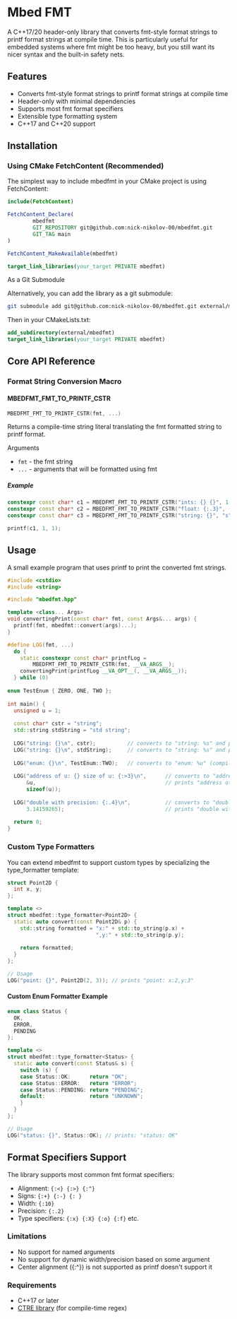 # Mbed FMT

A C++17/20 header-only library that converts fmt-style format strings to printf format strings at compile time. This is
particularly useful for embedded systems where fmt might be too heavy, but you still want its nicer syntax and the
built-in safety nets.

## Features

- Converts fmt-style format strings to printf format strings at compile time
- Header-only with minimal dependencies
- Supports most fmt format specifiers
- Extensible type formatting system
- C++17 and C++20 support

## Installation

### Using CMake FetchContent (Recommended)

The simplest way to include mbedfmt in your CMake project is using FetchContent:

```cmake
include(FetchContent)

FetchContent_Declare(
        mbedfmt
        GIT_REPOSITORY git@github.com:nick-nikolov-00/mbedfmt.git
        GIT_TAG main
)

FetchContent_MakeAvailable(mbedfmt)

target_link_libraries(your_target PRIVATE mbedfmt)
```

As a Git Submodule

Alternatively, you can add the library as a git submodule:

```bash
git submodule add git@github.com:nick-nikolov-00/mbedfmt.git external/mbedfmt
```

Then in your CMakeLists.txt:

```cmake
add_subdirectory(external/mbedfmt)
target_link_libraries(your_target PRIVATE mbedfmt)
```

## Core API Reference

### Format String Conversion Macro

#### MBEDFMT_FMT_TO_PRINTF_CSTR

```c++
MBEDFMT_FMT_TO_PRINTF_CSTR(fmt, ...)
```

Returns a compile-time string literal translating the fmt formatted string to printf format.

Arguments

- `fmt` - the fmt string
- `...` - arguments that will be formatted using fmt

##### Example

```c++
constexpr const char* c1 = MBEDFMT_FMT_TO_PRINTF_CSTR("ints: {} {}", 1, 1);          // c1 is "ints: %d %d"
constexpr const char* c2 = MBEDFMT_FMT_TO_PRINTF_CSTR("float: {:.3}", (float) 1.0);  // c2 is "float: %.3f"
constexpr const char* c3 = MBEDFMT_FMT_TO_PRINTF_CSTR("string: {}", "s");            // c3 is "string: %s"

printf(c1, 1, 1);
```

## Usage

A small example program that uses printf to print the converted fmt strings.

```c++
#include <cstdio>
#include <string>

#include "mbedfmt.hpp"

template <class... Args>
void convertingPrint(const char* fmt, const Args&... args) {
  printf(fmt, mbedfmt::convert(args)...);
}

#define LOG(fmt, ...)                                                      \
  do {                                                                     \
    static constexpr const char* printfLog =                               \
        MBEDFMT_FMT_TO_PRINTF_CSTR(fmt, __VA_ARGS__);                      \
    convertingPrint(printfLog __VA_OPT__(, __VA_ARGS__));                  \
  } while (0)
    
enum TestEnum { ZERO, ONE, TWO };
    
int main() {
  unsigned u = 1;
  
  const char* cstr = "string";
  std::string stdString = "std string";
  
  LOG("string: {}\n", cstr);          // converts to "string: %s" and prints "string: string"
  LOG("string: {}\n", stdString);     // converts to "string: %s" and prints "string: std string"
  
  LOG("enum: {}\n", TestEnum::TWO);   // converts to "enum: %u" (compiler dependent) and prints "enum: 2"
  
  LOG("address of u: {} size of u: {:>3}\n",      // converts to "address of u: %p size of u: %3lu" (compiler dependent)
      &u,                                         // prints "address of u: 0x7fff218d78c4 size of u:   4"
      sizeof(u));
  
  LOG("double with precision: {:.4}\n",           // converts to "double with precision: %.4"
      3.14159265);                                // prints "double with precision: 3.1416"
  
  return 0;
}
```

### Custom Type Formatters

You can extend mbedfmt to support custom types by specializing the type_formatter template:

```c++
struct Point2D {
  int x, y;
};

template <>
struct mbedfmt::type_formatter<Point2D> {
  static auto convert(const Point2D& p) {
    std::string formatted = "x:" + std::to_string(p.x) +
                            ",y:" + std::to_string(p.y);
  
    return formatted;
  }
};

// Usage
LOG("point: {}", Point2D(2, 3)); // prints "point: x:2,y:3"
```

#### Custom Enum Formatter Example

```c++
enum class Status {
  OK,
  ERROR,
  PENDING
};

template <>
struct mbedfmt::type_formatter<Status> {
  static auto convert(const Status& s) {
    switch (s) {
    case Status::OK:      return "OK";
    case Status::ERROR:   return "ERROR";
    case Status::PENDING: return "PENDING";
    default:              return "UNKNOWN";
    }
  }
};

// Usage
LOG("status: {}", Status::OK); // prints: "status: OK"
```

## Format Specifiers Support

The library supports most common fmt format specifiers:

- Alignment: `{:<} {:>} {:^}`
- Signs: `{:+} {:-} {: }`
- Width: `{:10}`
- Precision: `{:.2}`
- Type specifiers: `{:x} {:X} {:o} {:f}` etc.

### Limitations

- No support for named arguments
- No support for dynamic width/precision based on some argument
- Center alignment ({:^}) is not supported as printf doesn't support it

### Requirements

- C++17 or later
- [CTRE library](https://github.com/hanickadot/compile-time-regular-expressions) (for compile-time regex)
